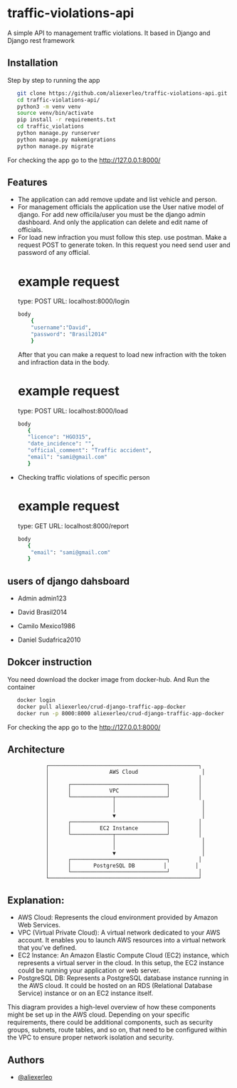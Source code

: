 # traffic-violations-api
A simple API to management traffic violations. It based in Django and Django rest framework

## Installation
Step by step to running the app

```bash
   git clone https://github.com/aliexerleo/traffic-violations-api.git
   cd traffic-violations-api/
   python3 -m venv venv
   source venv/bin/activate
   pip install -r requirements.txt
   cd traffic_violations
   python manage.py runserver
   python manage.py makemigrations
   python manage.py migrate
```
For checking the app go to the http://127.0.0.1:8000/

## Features

- The application can add remove update and list vehicle and person.
- For management officials the application use the User native model of django. For add new officila/user you must be the django admin dashboard. And only the application can delete and edit name of officials.
- For load new infraction you must follow this step.
    use postman.
    Make a request POST to generate token. In this request you need send user and password of any official.
    # example request 
    type: 
    POST
    URL:
    localhost:8000/login
    ```bash
    body
        {
        "username":"David",
        "password": "Brasil2014"
        }
    ```
    After that you can make a request to load new infraction with the token and infraction data in the body.
    # example request
    type: 
    POST
    URL:
    localhost:8000/load 
     ```bash
     body
        {
        "licence": "HGO315",
        "date_incidence": "",
        "official_comment": "Traffic accident",
        "email": "sami@gmail.com"
        }
    ```
- Checking traffic violations of specific person
    # example request 
    type: 
    GET
    URL:
    localhost:8000/report
    ```bash
    body
       {
        "email": "sami@gmail.com"
       }
    ```

## users of django dahsboard

- Admin
admin123

- David
Brasil2014

- Camilo
Mexico1986

- Daniel
Sudafrica2010

## Dokcer instruction

You need download the docker image from docker-hub. And Run the container
```bash
   docker login
   docker pull aliexerleo/crud-django-traffic-app-docker
   docker run -p 8000:8000 aliexerleo/crud-django-traffic-app-docker
```
For checking the app go to the http://127.0.0.1:8000/

## Architecture

                ┌───────────────────────────────────────────────┐
                │                   AWS Cloud                    │
                │                                               │
                │      ┌──────────────────────────────┐         │
                │      │            VPC               │         │
                │      └─────────────┬────────────────┘         │
                │                    │                           │
                │                    │                           │
                │                    ▼                           │
                │      ┌──────────────────────────────┐         │
                │      │         EC2 Instance         │         │
                │      └─────────────┬────────────────┘         │
                │                    │                           │
                │                    │                           │
                │                    ▼                           │
                │      ┌──────────────────────────────┐         │
                │      │       PostgreSQL DB         │         │
                │      └──────────────────────────────┘         │
                └───────────────────────────────────────────────┘


## Explanation:

- AWS Cloud: Represents the cloud environment provided by Amazon Web Services.
- VPC (Virtual Private Cloud): A virtual network dedicated to your AWS account. It enables you to launch AWS resources into a virtual network that you've defined.
- EC2 Instance: An Amazon Elastic Compute Cloud (EC2) instance, which represents a virtual server in the cloud. In this setup, the EC2 instance could be running your application or web server.
- PostgreSQL DB: Represents a PostgreSQL database instance running in the AWS cloud. It could be hosted on an RDS (Relational Database Service) instance or on an EC2 instance itself.

This diagram provides a high-level overview of how these components might be set up in the AWS cloud. Depending on your specific requirements, there could be additional components, such as security groups, subnets, route tables, and so on, that need to be configured within the VPC to ensure proper network isolation and security.

## Authors

- [@aliexerleo](https://github.com/aliexerleo/)
